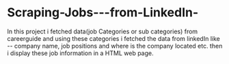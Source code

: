 # Scraping-Jobs---from-LinkedIn-
In this project i fetched data(job Categories or sub categories) from careerguide and using these categories i fetched the data from linkedIn like -- company name, job positions
and where is the company located etc.
then i display these job information in a HTML web page.
